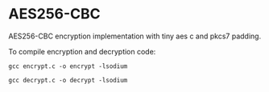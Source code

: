 # AES256-CBC
AES256-CBC encryption implementation with tiny aes c and pkcs7 padding.

To compile encryption and decryption code:
```
gcc encrypt.c -o encrypt -lsodium
```
```
gcc decrypt.c -o decrypt -lsodium
```